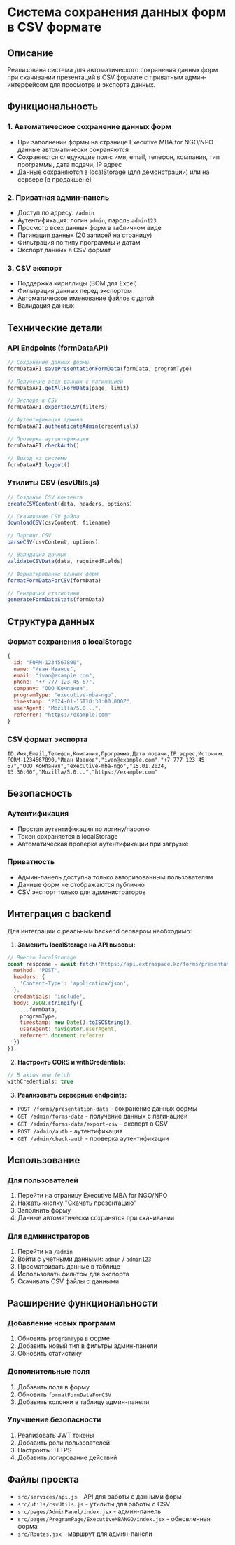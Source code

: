 # Система сохранения данных форм в CSV формате

## Описание

Реализована система для автоматического сохранения данных форм при скачивании презентаций в CSV формате с приватным админ-интерфейсом для просмотра и экспорта данных.

## Функциональность

### 1. Автоматическое сохранение данных форм
- При заполнении формы на странице Executive MBA for NGO/NPO данные автоматически сохраняются
- Сохраняются следующие поля: имя, email, телефон, компания, тип программы, дата подачи, IP адрес
- Данные сохраняются в localStorage (для демонстрации) или на сервере (в продакшене)

### 2. Приватная админ-панель
- Доступ по адресу: `/admin`
- Аутентификация: логин `admin`, пароль `admin123`
- Просмотр всех данных форм в табличном виде
- Пагинация данных (20 записей на страницу)
- Фильтрация по типу программы и датам
- Экспорт данных в CSV формат

### 3. CSV экспорт
- Поддержка кириллицы (BOM для Excel)
- Фильтрация данных перед экспортом
- Автоматическое именование файлов с датой
- Валидация данных

## Технические детали

### API Endpoints (formDataAPI)

```javascript
// Сохранение данных формы
formDataAPI.savePresentationFormData(formData, programType)

// Получение всех данных с пагинацией
formDataAPI.getAllFormData(page, limit)

// Экспорт в CSV
formDataAPI.exportToCSV(filters)

// Аутентификация админа
formDataAPI.authenticateAdmin(credentials)

// Проверка аутентификации
formDataAPI.checkAuth()

// Выход из системы
formDataAPI.logout()
```

### Утилиты CSV (csvUtils.js)

```javascript
// Создание CSV контента
createCSVContent(data, headers, options)

// Скачивание CSV файла
downloadCSV(csvContent, filename)

// Парсинг CSV
parseCSV(csvContent, options)

// Валидация данных
validateCSVData(data, requiredFields)

// Форматирование данных форм
formatFormDataForCSV(formData)

// Генерация статистики
generateFormDataStats(formData)
```

## Структура данных

### Формат сохранения в localStorage
```javascript
{
  id: "FORM-1234567890",
  name: "Иван Иванов",
  email: "ivan@example.com",
  phone: "+7 777 123 45 67",
  company: "ООО Компания",
  programType: "executive-mba-ngo",
  timestamp: "2024-01-15T10:30:00.000Z",
  userAgent: "Mozilla/5.0...",
  referrer: "https://example.com"
}
```

### CSV формат экспорта
```csv
ID,Имя,Email,Телефон,Компания,Программа,Дата подачи,IP адрес,Источник
FORM-1234567890,"Иван Иванов","ivan@example.com","+7 777 123 45 67","ООО Компания","executive-mba-ngo","15.01.2024, 13:30:00","Mozilla/5.0...","https://example.com"
```

## Безопасность

### Аутентификация
- Простая аутентификация по логину/паролю
- Токен сохраняется в localStorage
- Автоматическая проверка аутентификации при загрузке

### Приватность
- Админ-панель доступна только авторизованным пользователям
- Данные форм не отображаются публично
- CSV экспорт только для администраторов

## Интеграция с backend

Для интеграции с реальным backend сервером необходимо:

1. **Заменить localStorage на API вызовы:**
```javascript
// Вместо localStorage
const response = await fetch('https://api.extraspace.kz/forms/presentation-data', {
  method: 'POST',
  headers: {
    'Content-Type': 'application/json',
  },
  credentials: 'include',
  body: JSON.stringify({
    ...formData,
    programType,
    timestamp: new Date().toISOString(),
    userAgent: navigator.userAgent,
    referrer: document.referrer
  })
});
```

2. **Настроить CORS и withCredentials:**
```javascript
// В axios или fetch
withCredentials: true
```

3. **Реализовать серверные endpoints:**
- `POST /forms/presentation-data` - сохранение данных формы
- `GET /admin/forms-data` - получение данных с пагинацией
- `GET /admin/forms-data/export-csv` - экспорт в CSV
- `POST /admin/auth` - аутентификация
- `GET /admin/check-auth` - проверка аутентификации

## Использование

### Для пользователей
1. Перейти на страницу Executive MBA for NGO/NPO
2. Нажать кнопку "Скачать презентацию"
3. Заполнить форму
4. Данные автоматически сохранятся при скачивании

### Для администраторов
1. Перейти на `/admin`
2. Войти с учетными данными: `admin` / `admin123`
3. Просматривать данные в таблице
4. Использовать фильтры для экспорта
5. Скачивать CSV файлы с данными

## Расширение функциональности

### Добавление новых программ
1. Обновить `programType` в форме
2. Добавить новый тип в фильтры админ-панели
3. Обновить статистику

### Дополнительные поля
1. Добавить поля в форму
2. Обновить `formatFormDataForCSV`
3. Добавить колонки в таблицу админ-панели

### Улучшение безопасности
1. Реализовать JWT токены
2. Добавить роли пользователей
3. Настроить HTTPS
4. Добавить логирование действий

## Файлы проекта

- `src/services/api.js` - API для работы с данными форм
- `src/utils/csvUtils.js` - утилиты для работы с CSV
- `src/pages/AdminPanel/index.jsx` - админ-панель
- `src/pages/ProgramPage/ExecutiveMBANGO/index.jsx` - обновленная форма
- `src/Routes.jsx` - маршрут для админ-панели
